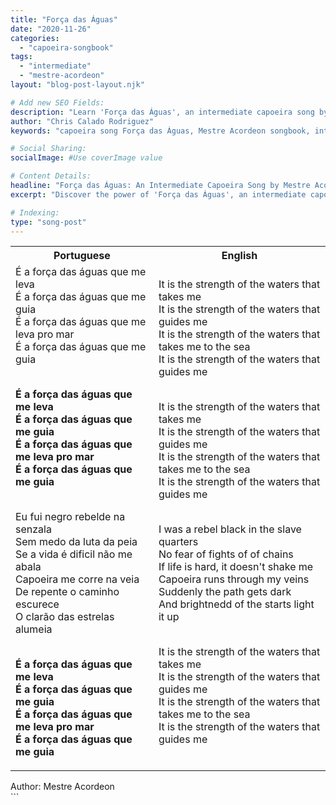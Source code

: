 ```yaml
---
title: "Força das Águas"
date: "2020-11-26"
categories:
  - "capoeira-songbook"
tags:
  - "intermediate"
  - "mestre-acordeon"
layout: "blog-post-layout.njk"

# Add new SEO Fields:
description: "Learn 'Força das Águas', an intermediate capoeira song by Mestre Acordeon. Explore lyrics, meaning, and capoiera music insights."
author: "Chris Calado Rodriguez"
keywords: "capoeira song Força das Águas, Mestre Acordeon songbook, intermediate capoeira music, capoeira song lyrics translation, Brazilian martial arts music, capoeira rhythm and vocals, learning capoeira songs, capoiera song for roda"

# Social Sharing:
socialImage: #Use coverImage value

# Content Details:
headline: "Força das Águas: An Intermediate Capoeira Song by Mestre Acordeon"
excerpt: "Discover the power of 'Força das Águas', an intermediate capoeira song by Mestre Acordeon, and enrich your capoeira roda experience."

# Indexing:
type: "song-post"
---
```



<table class="capoeira-table">
    <tr class="header-row">
        <th>Portuguese</th>
        <th>English</th>
    </tr>
    <tr>
        <td>É a força das águas que me leva<br>
É a força das águas que me guia<br>
É a força das águas que me leva pro mar<br>
É a força das águas que me guia<br><br>

<b>É a força das águas que me leva<br>
É a força das águas que me guia<br>
É a força das águas que me leva pro mar<br>
É a força das águas que me guia</b><br><br>

Eu fui negro rebelde na senzala<br>
Sem medo da luta da peia<br>
Se a vida é dificil não me abala<br>
Capoeira me corre na veia<br>
De repente o caminho escurece<br>
O clarão das estrelas alumeia<br><br>

<b>É a força das águas que me leva<br>
É a força das águas que me guia<br>
É a força das águas que me leva pro mar<br>
É a força das águas que me guia</b></td>
        <td>It is the strength of the waters that takes me<br>
It is the strength of the waters that guides me<br>
It is the strength of the waters that takes me to the sea<br>
It is the strength of the waters that guides me<br><br>

It is the strength of the waters that takes me<br>
It is the strength of the waters that guides me<br>
It is the strength of the waters that takes me to the sea<br>
It is the strength of the waters that guides me<br><br>

I was a rebel black in the slave quarters<br>
No fear of fights of of chains<br>
If life is hard, it doesn't shake me<br>
Capoeira runs through my veins<br>
Suddenly the path gets dark<br>
And brightnedd of the starts light it up<br><br>

It is the strength of the waters that takes me<br>
It is the strength of the waters that guides me<br>
It is the strength of the waters that takes me to the sea<br>
It is the strength of the waters that guides me</td>
    </tr>
</table>
<figcaption>
Author: Mestre Acordeon
</figcaption>
```